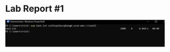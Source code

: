 Lab Report #1
===
![scp command ss](https://github.com/trinityxortiz/cse15l-lab-reports/blob/main/Images/Screenshot%20(175).png)
